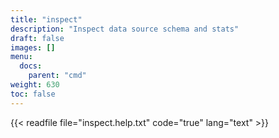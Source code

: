 ```yaml
---
title: "inspect"
description: "Inspect data source schema and stats"
draft: false
images: []
menu:
  docs:
    parent: "cmd"
weight: 630
toc: false
---
```


{{< readfile file="inspect.help.txt" code="true" lang="text" >}}

